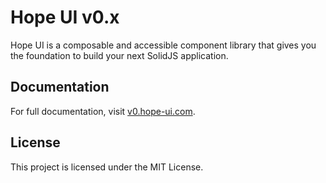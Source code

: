 # Hope UI v0.x

Hope UI is a composable and accessible component library that gives you the foundation to build your next SolidJS application.

## Documentation

For full documentation, visit [v0.hope-ui.com](https://v0.hope-ui.com/).

## License

This project is licensed under the MIT License.
